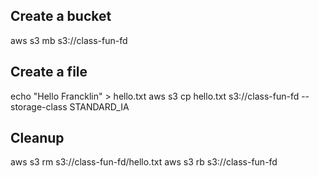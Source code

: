 ## Create a bucket

aws s3 mb s3://class-fun-fd

## Create a file

echo "Hello Francklin" > hello.txt
aws s3 cp hello.txt s3://class-fun-fd --storage-class STANDARD_IA

## Cleanup

aws s3 rm s3://class-fun-fd/hello.txt
aws s3 rb s3://class-fun-fd